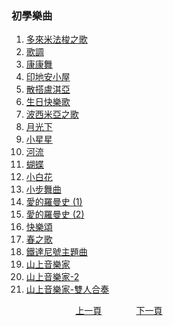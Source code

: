 ﻿---
keywords: 前言
---
<h3>初學樂曲</h3> 

1. [多來米法梭之歌](./B-DoReMiFaSol)
1. [歌調](./B-DoReMiFaSol-2)
1. [康康舞](./B-ConCon)
1. [印地安小屋](./B-TheIndianCabin)
1. [散搭盧淇亞](./B-SantaLucia)
1. [生日快樂歌](./B-HappyBirthday)
1. [波西米亞之歌](./B-Bohemian)
1. [月光下](./B-Moon)
1. [小星星](./B-Star)
1. [河流](./B-River)
1. [蝴蝶](./B-Butterfly)
1. [小白花](./B-EdelWeiss)
1. [小步舞曲](./B-Minuet)
1. [愛的羅曼史 (1)](./B-Romance)
1. [愛的羅曼史 (2)](./B-Romance-2)
1. [快樂頌](./B-HappySong)
1. [春之歌](./B-SpringSong)
1. [鐵達尼號主題曲](./B-MyHeartWillGoOn)
1. [山上音樂家](./B-MusicianOnTheMountain)
1. [山上音樂家-2](./B-MusicianOnTheMountain2)
1. [山上音樂家-雙人合奏](./B-MusicianOnTheMountainTwo) 

&nbsp;&nbsp;&nbsp;&nbsp;&nbsp;&nbsp;&nbsp;&nbsp;&nbsp;&nbsp;&nbsp;&nbsp;
&nbsp;&nbsp;&nbsp;&nbsp;&nbsp;&nbsp;&nbsp;&nbsp;&nbsp;&nbsp;&nbsp;&nbsp;
[上一頁](PracticeA06)
&nbsp;&nbsp;&nbsp;&nbsp;&nbsp;&nbsp;&nbsp;&nbsp;&nbsp;&nbsp;&nbsp;&nbsp;
[下一頁](B-DoReMiFaSol.md)













